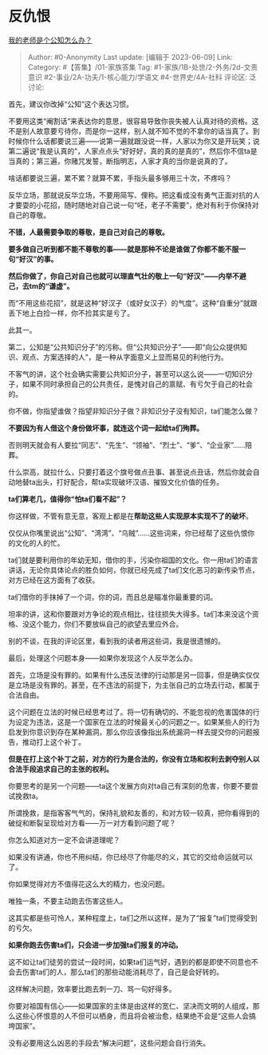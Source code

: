 # 反仇恨
[我的老师是个公知怎么办？](https://www.zhihu.com/question/450709731/answer/3065421862)

> Author: #0-Anonymity
> Last update: [编辑于 2023-06-09]
> Link:
> Category: #【答集】/01-家族答集 
> Tag: #1-家族/1B-处世/2-外务/2d-文责意识 #2-事业/2A-功夫/1-核心能力/学语文 #4-世界史/4A-社科
> 评论区:
> 泛讨论:

首先，建议你改掉“公知”这个表达习惯。

不要用这类“阉割话”来表达你的意思，很容易导致你丧失被人认真对待的资格。这不是别人故意要亏待你，而是你一这样，别人就不知不觉的不拿你的话当真了。到时候你什么话都要说三遍——说第一遍就跟没说一样，人家以为你又是开玩笑；说第二遍说“我是认真的”，人家点点头“好好好，真的真的是真的”，然后你不信ta是当真的；第三遍，你赌咒发誓，断指明志，人家才真的当你是说真的了。

啥话都要说三遍，累不累？就算不累，手指头最多够用三十次，不疼吗？

反华立场，那就说反华立场，不要用简写、俚称。把这看成没有勇气正面对抗的人才要耍的小花招，随时随地对自己说一句“呸，老子不需要”，绝对有利于你保持对自己的尊敬。

**不错，人最需要争取的尊敬，是自己对自己的尊敬。**

**要多做自己听到都不能不尊敬的事——就是那种不论是谁做了你都不能不服一句“好汉”的事。**

**然后你做了，你自己对自己也就可以理直气壮的敬上一句“好汉”——内举不避己，去tm的“谦虚”。**

而“不用这些花招”，就是这种“好汉子（或好女汉子）的气度”。这种“自重分”就跟丢下地上白捡一样，你不捡其实是亏了。

此其一。

第二，公知是“公共知识分子”的污称。但“公共知识分子”——即“向公众提供知识、观点、方案选择的人”，是一种从字面意义上显而易见的利他行为。

不客气的讲，这个社会确实需要公共知识分子，甚至可以这么说——一切知识分子，如果不同时承担自己的公共责任，是愧对自己的禀赋、有亏欠于自己的社会的。

你不做，你指望谁做？指望非知识分子做？非知识分子没有知识，ta们能怎么做？

**不要因为有人借这个身份做坏事，就连这个词一起给ta们殉葬。**

否则明天就会有人要拉“同志”、“先生”、“领袖”、“烈士”、“爹”、“企业家”……陪葬。

什么崇高，就拉什么，只要打着这个旗号做点丑事、甚至说点丑话，然后你就会自动地替ta出头，打好配合，帮ta实现破坏汉语、摧毁文化价值的任务。

**ta们算老几，值得你“怕ta们看不起”？**

你这样做，不管有意无意，客观上都是在**帮助这些人实现原本实现不了的破坏**。

仅仅从你嘴里说出“公知”、“湾湾”、“乌贼”……这些词来，你已经帮了这些仇恨你的文化的人的忙。

ta们就是要利用你的年幼无知，借你的手，污染你祖国的文化。你一用ta们的语言讲话，无论你具体论点的胜负如何，你就已经先成了ta们文化恶习的新传染节点，对方已经在这方面有了收获。

ta们借你的手抹掉了一个词，你的词，而且总是瞄准你最重要的词。

坦率的讲，这和你要跟对方争论的观点相比，往往损失大得多。ta们本来没这个资格、没这个能力，你们不要放纵自己的欲望去里应外合。

别的不谈，在我的评论区里，看到我的读者用这些词，我是很遗憾的。

最后，处理这个问题本身——如果你发现这个人反华怎么办。

首先，立场是没有罪的。如果有什么违反法律的行动那是另一回事，但是确实仅仅是立场是没有罪的。甚至，在不违法的前提下，为主张自己的立场去行动，都属于合法自由。

这个问题在立法的时候已经思考过了。将一切有确切的、不能忽视的危害国体的行为设定为违法，这是一个国家在立法的时候最关心的问题之一。如果某些人的行为启发到你意识到存在某种漏洞，那么你应该像指出系统漏洞一样去提交你的问题报告，推动打上这个补丁。

**但是在打上这个补丁之前，对方的行为是合法的，你没有立场和权利去剥夺别人以合法手段追求自己的主张的权利。**

你要思考的是另一个问题——ta这个发展方向对ta自己有深刻的危害，你要不要尝试挽救ta。

所谓挽救，是指客客气气的，保持礼貌和友善的，和对方较一较真，把你看得到的破绽和断裂呈现给对方看——万一对方看到问题了呢？

你怎么知道对方一定不会讲道理呢？

如果没有讲通，你也不用纠结，你已经尽了你能尽的义，其它的交给命运就可以了。

你如果觉得对方不值得花这么大的精力，也没问题。

唯独一条，不要主动跑去伤害这些人。

这其实都是些可怜人，某种程度上，ta们之所以这样，是为了“报复”ta们觉得受到的亏欠。

**如果你跑去伤害ta们，只会进一步加强ta们报复的冲动。**

这不如让ta们徒劳的尝试一段时间，如果ta们运气好，遇到的都是即使不同意也不会去伤害ta们的人，那么ta们的那些动能消耗尽了，自己是会好转的。

这样解决问题，效率要比跑去刺一刀、骂一句好得多。

你要对祖国有信心——如果国家的主体是由这样的宽仁、坚决而文明的人组成，那么这些心怀恨意的人不但可以栖身，而且将会被治愈，结果绝不会是“这些人会搞垮国家”。

没有必要用这么凶恶的手段去“解决问题”，这些问题会自行消失。
